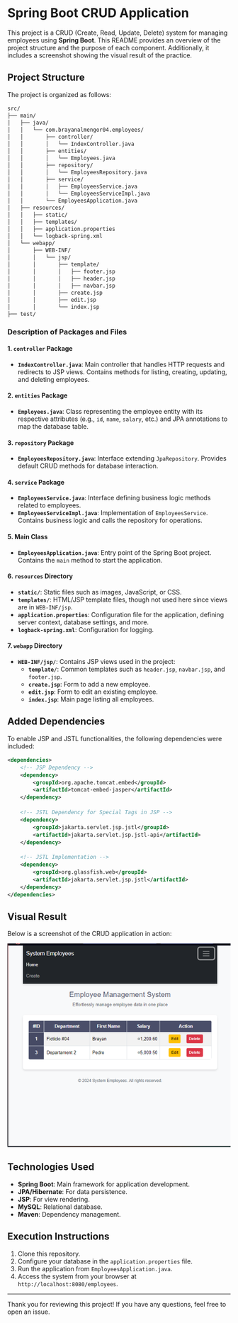 # Spring Boot CRUD Application

This project is a CRUD (Create, Read, Update, Delete) system for managing employees using **Spring Boot**. This README provides an overview of the project structure and the purpose of each component. Additionally, it includes a screenshot showing the visual result of the practice.
## Project Structure

The project is organized as follows:

```
src/
├── main/
│   ├── java/
│   │   └── com.brayanalmengor04.employees/
│   │       ├── controller/
│   │       │   └── IndexController.java
│   │       ├── entities/
│   │       │   └── Employees.java
│   │       ├── repository/
│   │       │   └── EmployeesRepository.java
│   │       ├── service/
│   │       │   ├── EmployeesService.java
│   │       │   └── EmployeesServiceImpl.java
│   │       └── EmployeesApplication.java
│   ├── resources/
│   │   ├── static/
│   │   ├── templates/
│   │   ├── application.properties
│   │   └── logback-spring.xml
│   └── webapp/
│       ├── WEB-INF/
│       │   └── jsp/
│       │       ├── template/
│       │       │   ├── footer.jsp
│       │       │   ├── header.jsp
│       │       │   ├── navbar.jsp
│       │       ├── create.jsp
│       │       ├── edit.jsp
│       │       └── index.jsp
├── test/
```

### Description of Packages and Files

#### 1. **`controller` Package**
- **`IndexController.java`**: Main controller that handles HTTP requests and redirects to JSP views. Contains methods for listing, creating, updating, and deleting employees.

#### 2. **`entities` Package**
- **`Employees.java`**: Class representing the employee entity with its respective attributes (e.g., `id`, `name`, `salary`, etc.) and JPA annotations to map the database table.

#### 3. **`repository` Package**
- **`EmployeesRepository.java`**: Interface extending `JpaRepository`. Provides default CRUD methods for database interaction.

#### 4. **`service` Package**
- **`EmployeesService.java`**: Interface defining business logic methods related to employees.
- **`EmployeesServiceImpl.java`**: Implementation of `EmployeesService`. Contains business logic and calls the repository for operations.

#### 5. **Main Class**
- **`EmployeesApplication.java`**: Entry point of the Spring Boot project. Contains the `main` method to start the application.

#### 6. **`resources` Directory**
- **`static/`**: Static files such as images, JavaScript, or CSS.
- **`templates/`**: HTML/JSP template files, though not used here since views are in `WEB-INF/jsp`.
- **`application.properties`**: Configuration file for the application, defining server context, database settings, and more.
- **`logback-spring.xml`**: Configuration for logging.

#### 7. **`webapp` Directory**
- **`WEB-INF/jsp/`**: Contains JSP views used in the project:
  - **`template/`**: Common templates such as `header.jsp`, `navbar.jsp`, and `footer.jsp`.
  - **`create.jsp`**: Form to add a new employee.
  - **`edit.jsp`**: Form to edit an existing employee.
  - **`index.jsp`**: Main page listing all employees.

## Added Dependencies

To enable JSP and JSTL functionalities, the following dependencies were included:

```xml
<dependencies>
    <!-- JSP Dependency -->
    <dependency>
        <groupId>org.apache.tomcat.embed</groupId>
        <artifactId>tomcat-embed-jasper</artifactId>
    </dependency>

    <!-- JSTL Dependency for Special Tags in JSP -->
    <dependency>
        <groupId>jakarta.servlet.jsp.jstl</groupId>
        <artifactId>jakarta.servlet.jsp.jstl-api</artifactId>
    </dependency>

    <!-- JSTL Implementation -->
    <dependency>
        <groupId>org.glassfish.web</groupId>
        <artifactId>jakarta.servlet.jsp.jstl</artifactId>
    </dependency>
</dependencies>
```

## Visual Result

Below is a screenshot of the CRUD application in action:

![CRUD JSP](img/crudJSP.png)

## Technologies Used

- **Spring Boot**: Main framework for application development.
- **JPA/Hibernate**: For data persistence.
- **JSP**: For view rendering.
- **MySQL**: Relational database.
- **Maven**: Dependency management.

## Execution Instructions

1. Clone this repository.
2. Configure your database in the `application.properties` file.
3. Run the application from `EmployeesApplication.java`.
4. Access the system from your browser at `http://localhost:8080/employees`.

---

Thank you for reviewing this project! If you have any questions, feel free to open an issue.
